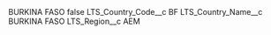 <?xml version="1.0" encoding="UTF-8"?>
<CustomMetadata xmlns="http://soap.sforce.com/2006/04/metadata" xmlns:xsi="http://www.w3.org/2001/XMLSchema-instance" xmlns:xsd="http://www.w3.org/2001/XMLSchema">
    <label>BURKINA FASO</label>
    <protected>false</protected>
    <values>
        <field>LTS_Country_Code__c</field>
        <value xsi:type="xsd:string">BF</value>
    </values>
    <values>
        <field>LTS_Country_Name__c</field>
        <value xsi:type="xsd:string">BURKINA FASO</value>
    </values>
    <values>
        <field>LTS_Region__c</field>
        <value xsi:type="xsd:string">AEM</value>
    </values>
</CustomMetadata>
